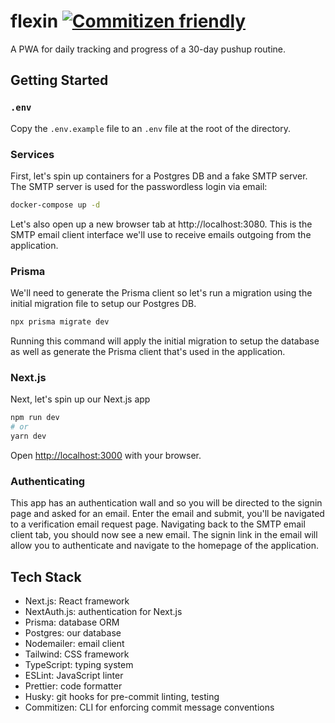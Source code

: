 # flexin [![Commitizen friendly](https://img.shields.io/badge/commitizen-friendly-brightgreen.svg)](http://commitizen.github.io/cz-cli/)

A PWA for daily tracking and progress of a 30-day pushup routine.

## Getting Started

### **`.env`**

Copy the `.env.example` file to an `.env` file at the root of the directory.

### **Services**

First, let's spin up containers for a Postgres DB and a fake SMTP server. The SMTP server is used for the passwordless login via email:

```bash
docker-compose up -d
```

Let's also open up a new browser tab at http://localhost:3080. This is the SMTP email client interface we'll use to receive emails outgoing from the application.

### **Prisma**

We'll need to generate the Prisma client so let's run a migration using the initial migration file to setup our Postgres DB.

```bash
npx prisma migrate dev
```

Running this command will apply the initial migration to setup the database as well as generate the Prisma client that's used in the application.

### **Next.js**

Next, let's spin up our Next.js app

```bash
npm run dev
# or
yarn dev
```

Open [http://localhost:3000](http://localhost:3000) with your browser.

### **Authenticating**

This app has an authentication wall and so you will be directed to the signin page and asked for an email. Enter the email and submit, you'll be navigated to a verification email request page. Navigating back to the SMTP email client tab, you should now see a new email. The signin link in the email will allow you to authenticate and navigate to the homepage of the application.

## Tech Stack

- Next.js: React framework
- NextAuth.js: authentication for Next.js
- Prisma: database ORM
- Postgres: our database
- Nodemailer: email client
- Tailwind: CSS framework
- TypeScript: typing system
- ESLint: JavaScript linter
- Prettier: code formatter
- Husky: git hooks for pre-commit linting, testing
- Commitizen: CLI for enforcing commit message conventions
